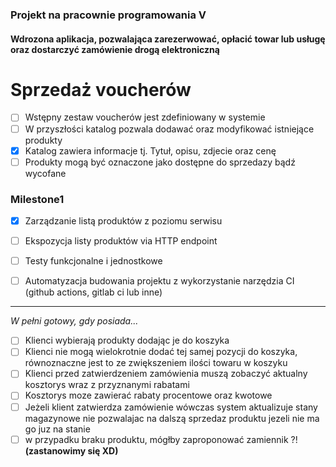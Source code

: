 ### Projekt na pracownie programowania V 

#### Wdrozona aplikacja, pozwalająca zarezerwować, opłacić towar lub usługę oraz dostarczyć zamówienie drogą elektroniczną
# Sprzedaż voucherów


- [ ] Wstępny zestaw voucherów jest zdefiniowany w systemie
- [ ] W przyszłości katalog pozwala dodawać oraz modyfikować istniejące produkty
- [x] Katalog zawiera informacje tj. Tytuł, opisu, zdjecie oraz cenę
- [ ] Produkty mogą być oznaczone jako dostępne do sprzedazy bądź wycofane

### **Milestone1**

- [x] Zarządzanie listą produktów z poziomu serwisu
- [ ] Ekspozycja listy produktów via HTTP endpoint
- [ ] Testy funkcjonalne i jednostkowe
- [ ] Automatyzacja budowania projektu z wykorzystanie narzędzia CI (github actions, gitlab ci lub inne)


---------------

*W pełni gotowy, gdy posiada...*

- [ ] Klienci wybierają produkty dodając je do koszyka
- [ ] Klienci nie mogą wielokrotnie dodać tej samej pozycji do koszyka, równoznaczne jest to ze zwiększeniem ilości towaru w koszyku
- [ ] Klienci przed zatwierdzeniem zamówienia muszą zobaczyć aktualny kosztorys wraz z przyznanymi rabatami
- [ ] Kosztorys moze zawierać rabaty procentowe oraz kwotowe
- [ ] Jeżeli klient zatwierdza zamówienie wówczas system aktualizuje stany magazynowe nie pozwalajac na dalszą sprzedaz produktu jezeli nie ma go juz na stanie
- [ ] w przypadku braku produktu, mógłby zaproponować zamiennik ?! **(zastanowimy się XD)**
